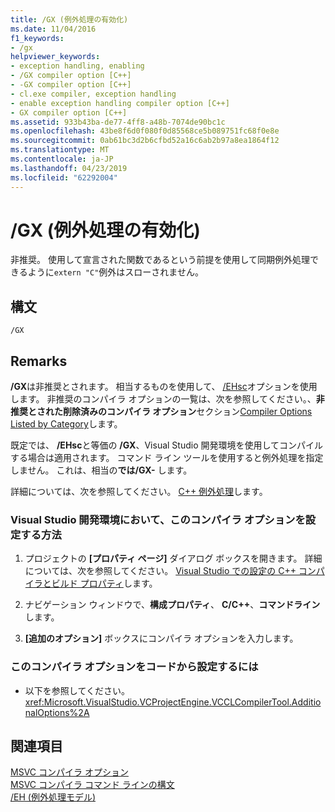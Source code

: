 ```yaml
---
title: /GX (例外処理の有効化)
ms.date: 11/04/2016
f1_keywords:
- /gx
helpviewer_keywords:
- exception handling, enabling
- /GX compiler option [C++]
- -GX compiler option [C++]
- cl.exe compiler, exception handling
- enable exception handling compiler option [C++]
- GX compiler option [C++]
ms.assetid: 933b43ba-de77-4ff8-a48b-7074de90bc1c
ms.openlocfilehash: 43be8f6d0f080f0d85568ce5b089751fc68f0e8e
ms.sourcegitcommit: 0ab61bc3d2b6cfbd52a16c6ab2b97a8ea1864f12
ms.translationtype: MT
ms.contentlocale: ja-JP
ms.lasthandoff: 04/23/2019
ms.locfileid: "62292004"
---
```

# <a name="gx-enable-exception-handling"></a>/GX (例外処理の有効化)

非推奨。 使用して宣言された関数であるという前提を使用して同期例外処理できるように`extern "C"`例外はスローされません。

## <a name="syntax"></a>構文

```
/GX
```

## <a name="remarks"></a>Remarks

**/GX**は非推奨とされます。 相当するものを使用して、 [/EHsc](eh-exception-handling-model.md)オプションを使用します。 非推奨のコンパイラ オプションの一覧は、次を参照してください。、**非推奨とされた削除済みのコンパイラ オプション**セクション[Compiler Options Listed by Category](compiler-options-listed-by-category.md)します。

既定では、 **/EHsc**と等価の **/GX**、Visual Studio 開発環境を使用してコンパイルする場合は適用されます。 コマンド ライン ツールを使用すると例外処理を指定しません。 これは、相当の**では/GX-** します。

詳細については、次を参照してください。 [C++ 例外処理](../../cpp/cpp-exception-handling.md)します。

### <a name="to-set-this-compiler-option-in-the-visual-studio-development-environment"></a>Visual Studio 開発環境において、このコンパイラ オプションを設定する方法

1. プロジェクトの **[プロパティ ページ]** ダイアログ ボックスを開きます。 詳細については、次を参照してください。 [Visual Studio での設定の C++ コンパイラとビルド プロパティ](../working-with-project-properties.md)します。

1. ナビゲーション ウィンドウで、**構成プロパティ**、 **C/C++**、**コマンドライン**します。

1. **[追加のオプション]** ボックスにコンパイラ オプションを入力します。

### <a name="to-set-this-compiler-option-programmatically"></a>このコンパイラ オプションをコードから設定するには

- 以下を参照してください。<xref:Microsoft.VisualStudio.VCProjectEngine.VCCLCompilerTool.AdditionalOptions%2A>

## <a name="see-also"></a>関連項目

[MSVC コンパイラ オプション](compiler-options.md)<br/>
[MSVC コンパイラ コマンド ラインの構文](compiler-command-line-syntax.md)<br/>
[/EH (例外処理モデル)](eh-exception-handling-model.md)
